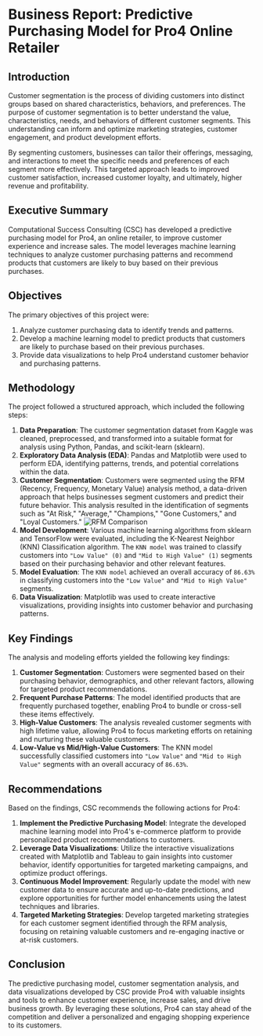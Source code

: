 # Business Report: Predictive Purchasing Model for Pro4 Online Retailer

## Introduction

Customer segmentation is the process of dividing customers into distinct groups based on shared characteristics, behaviors, and preferences. The purpose of customer segmentation is to better understand the value, characteristics, needs, and behaviors of different customer segments. This understanding can inform and optimize marketing strategies, customer engagement, and product development efforts.

By segmenting customers, businesses can tailor their offerings, messaging, and interactions to meet the specific needs and preferences of each segment more effectively. This targeted approach leads to improved customer satisfaction, increased customer loyalty, and ultimately, higher revenue and profitability.

## Executive Summary

Computational Success Consulting (CSC) has developed a predictive purchasing model for Pro4, an online retailer, to improve customer experience and increase sales. The model leverages machine learning techniques to analyze customer purchasing patterns and recommend products that customers are likely to buy based on their previous purchases.

## Objectives

The primary objectives of this project were:

1. Analyze customer purchasing data to identify trends and patterns.
2. Develop a machine learning model to predict products that customers are likely to purchase based on their previous purchases.
3. Provide data visualizations to help Pro4 understand customer behavior and purchasing patterns.

## Methodology

The project followed a structured approach, which included the following steps:

1. **Data Preparation**: The customer segmentation dataset from Kaggle was cleaned, preprocessed, and transformed into a suitable format for analysis using Python, Pandas, and scikit-learn (sklearn).
2. **Exploratory Data Analysis (EDA)**: Pandas and Matplotlib were used to perform EDA, identifying patterns, trends, and potential correlations within the data.
3. **Customer Segmentation**: Customers were segmented using the RFM (Recency, Frequency, Monetary Value) analysis method, a data-driven approach that helps businesses segment customers and predict their future behavior. This analysis resulted in the identification of segments such as "At Risk," "Average," "Champions," "Gone Customers," and "Loyal Customers."
![RFM Comparison](/images/ComparisonsofRFM.png)
4. **Model Development**: Various machine learning algorithms from sklearn and TensorFlow were evaluated, including the K-Nearest Neighbor (KNN) Classification algorithm. The `KNN model` was trained to classify customers into `"Low Value" (0)` and `"Mid to High Value" (1)` segments based on their purchasing behavior and other relevant features.
5. **Model Evaluation**: The `KNN model` achieved an overall accuracy of `86.63%` in classifying customers into the `"Low Value"` and `"Mid to High Value"` segments.
6. **Data Visualization**: Matplotlib was used to create interactive visualizations, providing insights into customer behavior and purchasing patterns.

## Key Findings

The analysis and modeling efforts yielded the following key findings:

1. **Customer Segmentation**: Customers were segmented based on their purchasing behavior, demographics, and other relevant factors, allowing for targeted product recommendations.
2. **Frequent Purchase Patterns**: The model identified products that are frequently purchased together, enabling Pro4 to bundle or cross-sell these items effectively.
3. **High-Value Customers**: The analysis revealed customer segments with high lifetime value, allowing Pro4 to focus marketing efforts on retaining and nurturing these valuable customers.
4. **Low-Value vs Mid/High-Value Customers**: The KNN model successfully classified customers into `"Low Value"` and `"Mid to High Value"` segments with an overall accuracy of `86.63%`.

## Recommendations

Based on the findings, CSC recommends the following actions for Pro4:

1. **Implement the Predictive Purchasing Model**: Integrate the developed machine learning model into Pro4's e-commerce platform to provide personalized product recommendations to customers.
2. **Leverage Data Visualizations**: Utilize the interactive visualizations created with Matplotlib and Tableau to gain insights into customer behavior, identify opportunities for targeted marketing campaigns, and optimize product offerings.
3. **Continuous Model Improvement**: Regularly update the model with new customer data to ensure accurate and up-to-date predictions, and explore opportunities for further model enhancements using the latest techniques and libraries.
4. **Targeted Marketing Strategies**: Develop targeted marketing strategies for each customer segment identified through the RFM analysis, focusing on retaining valuable customers and re-engaging inactive or at-risk customers.

## Conclusion

The predictive purchasing model, customer segmentation analysis, and data visualizations developed by CSC provide Pro4 with valuable insights and tools to enhance customer experience, increase sales, and drive business growth. By leveraging these solutions, Pro4 can stay ahead of the competition and deliver a personalized and engaging shopping experience to its customers.





